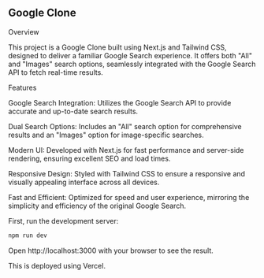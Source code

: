 ## **Google Clone**

Overview

This project is a Google Clone built using Next.js and Tailwind CSS, designed to deliver a familiar Google Search experience. It offers both "All" and "Images" search options, seamlessly integrated with the Google Search API to fetch real-time results.

Features

Google Search Integration: Utilizes the Google Search API to provide accurate and up-to-date search results.

Dual Search Options: Includes an "All" search option for comprehensive results and an "Images" option for image-specific searches.

Modern UI: Developed with Next.js for fast performance and server-side rendering, ensuring excellent SEO and load times.

Responsive Design: Styled with Tailwind CSS to ensure a responsive and visually appealing interface across all devices.

Fast and Efficient: Optimized for speed and user experience, mirroring the simplicity and efficiency of the original Google Search.


First, run the development server:

```bash
npm run dev
```
Open http://localhost:3000 with your browser to see the result.

This is deployed using Vercel.
